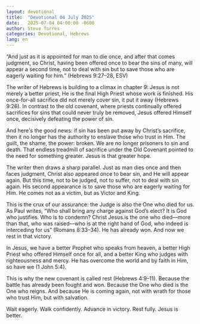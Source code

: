 ```yaml
---
layout: devotional
title:  "Devotional 04 July 2025"
date:   2025-07-04 04:00:00 -0600
author: Steve Torres
categories: Devotional, Hebrews
lang: en
---
```


<div class="scripture">
   “And just as it is appointed for man to die once, and after that comes judgment, so Christ, having been offered once to bear the sins of many, will appear a second time, not to deal with sin but to save those who are eagerly waiting for him.” ​(Hebrews 9:27–28, ESV)
</div>

The writer of Hebrews is building to a climax in chapter 9: Jesus is not merely a better priest, He is the final High Priest whose work is finished. His once-for-all sacrifice did not merely cover sin, it put it away (Hebrews 9:26). In contrast to the old covenant, where priests continually offered sacrifices for sins that could never truly be removed, Jesus offered Himself once, decisively defeating the power of sin.

And here's the good news: if sin has been put away by Christ’s sacrifice, then it no longer has the authority to enslave those who trust in Him. The guilt, the shame, the power: broken. We are no longer prisoners to sin and death. That endless treadmill of sacrifice under the Old Covenant pointed to the need for something greater. Jesus is that greater hope.

The writer then draws a sharp parallel. Just as man dies once and then faces judgment, Christ also appeared once to bear sin, and He will appear again. But this time, not to be judged, not to suffer, not to deal with sin again. His second appearance is to save those who are eagerly waiting for Him. He comes not as a victim, but as Victor and King.

This is the crux of our assurance: the Judge is also the One who died for us. As Paul writes, “Who shall bring any charge against God’s elect? It is God who justifies. Who is to condemn? Christ Jesus is the one who died—more than that, who was raised—who is at the right hand of God, who indeed is interceding for us” (Romans 8:33–34). He has already won. And now we rest in that victory.

In Jesus, we have a better Prophet who speaks from heaven, a better High Priest who offered Himself once for all, and a better King who judges with righteousness and mercy. He has overcome the world and by faith in Him, so have we (1 John 5:4).

This is why the new covenant is called rest (Hebrews 4:9–11). Because the battle has already been fought and won. Because the One who died is the One who reigns. And because He is coming again, not with wrath for those who trust Him, but with salvation.

Wait eagerly. Walk confidently. Advance in victory. Rest fully. Jesus is better.